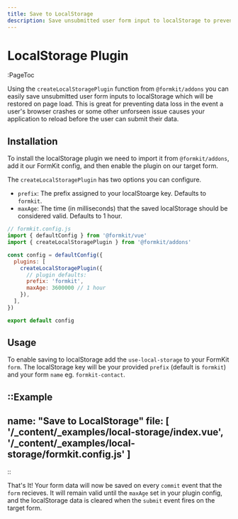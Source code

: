 ```yaml
---
title: Save to LocalStorage
description: Save unsubmitted user form input to localStorage to prevent data loss.
---
```


# LocalStorage Plugin

:PageToc

Using the `createLocalStoragePlugin` function from `@formkit/addons` you can easily save unsubmitted user form inputs to localStorage which will be restored on page load. This is great for preventing data loss in the event a user's browser crashes or some other unforseen issue causes your application to reload before the user can submit their data.

## Installation

To install the localStorage plugin we need to import it from `@formkit/addons`, add it our FormKit config, and then enable the plugin on our target form.

The `createLocalStoragePlugin` has two options you can configure.

- `prefix`: The prefix assigned to your localStoarge key. Defaults to `formkit`.
- `maxAge`: The time (in milliseconds) that the saved localStorage should be considered valid. Defaults to 1 hour.

```js
// formkit.config.js
import { defaultConfig } from '@formkit/vue'
import { createLocalStoragePlugin } from '@formkit/addons'

const config = defaultConfig({
  plugins: [
    createLocalStoragePlugin({
      // plugin defaults:
      prefix: 'formkit',
      maxAge: 3600000 // 1 hour
    }),
  ],
})

export default config
```

## Usage

To enable saving to localStorage add the `use-local-storage` to your FormKit `form`. The localStorage key will be your provided `prefix` (default is `formkit`) and your form `name` eg. `formkit-contact`.

::Example
---
name: "Save to LocalStorage"
file: [
'/\_content/_examples/local-storage/index.vue',
'/\_content/_examples/local-storage/formkit.config.js'
]
---
::

That's It! Your form data will now be saved on every `commit` event that the `form` recieves. It will remain valid until the `maxAge` set in your plugin config, and the localStorage data is cleared when the `submit` event fires on the target form.
